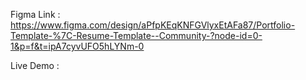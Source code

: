 Figma Link : https://www.figma.com/design/aPfpKEqKNFGVlyxEtAFa87/Portfolio-Template-%7C-Resume-Template--Community-?node-id=0-1&p=f&t=ipA7cyvUFO5hLYNm-0

Live Demo : 

